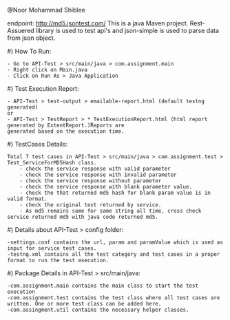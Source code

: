 @Noor Mohammad Shiblee

endpoint: http://md5.jsontest.com/
This is a java Maven project. Rest-Assuered library is used to test api's and json-simple is used to parse data from json object.

#) How To Run:

	- Go to API-Test > src/main/java > com.assignment.main
	- Right click on Main.java
	- Click on Run As > Java Application
	
#) Test Execution Report:

	- API-Test > test-output > emailable-report.html (default testng generated)
	or
	- API-Test > TestReport > *_TestExecutionReport.html (html report generated by ExtentReport.)Reports are 
	generated based on the execution time.

#) TestCases Details:

	Total 7 test cases in API-Test > src/main/java > com.assignment.test > Test_ServiceForMD5Hash class.
		- check the service response with valid parameter
		- check the service response with invalid parameter
		- check the service response without parameter
		- check the service response with blank parameter value.
		- check the that returned md5 hash for blank param value is in valid format.
		- check the original text returned by service.
		- As md5 remains same for same string all time, cross check service returned md5 with java code returned md5.

#) Details about API-Test > config folder:

	-settings.conf contains the url, param and paramValue which is used as input for service test cases.
	-testng.xml contains all the test category and test cases in a proper format to run the test execution.
			
#) Package Details in API-Test > src/main/java:

	-com.assignment.main contains the main class to start the test execution
	-com.assignment.test contains the test class where all test cases are written. One or more test class can be added here.
	-com.assingment.util contains the necessary helper classes.
	
